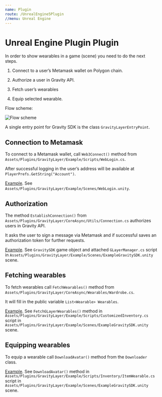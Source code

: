 ```yaml
---
name: Plugin
route: /UnrealEngine5Plugin
//menu: Unreal Engine
---
```


# Unreal Engine Plugin Plugin

In order to show wearables in a game (scene) you need to do the next steps.

1. Connect to a user’s Metamask wallet on Polygon chain.

2. Authorize a user in Gravity API.

3. Fetch user’s wearables

4. Equip selected wearable.

Flow scheme:

<img src="/gravity-docs/UnityGravitySDKScheme.png" alt="Flow scheme" />

A single entry point for Gravity SDK is the class `GravityLayerEntryPoint`.

## Connection to Metamask

To connect to a Metamask wallet, call `Web3Connect()` method from `Assets/Plugins/GravityLayer/Example/Scripts/WebLogin.cs`.

After successful logging in the user’s address will be available at `PlayerPrefs.GetString("Account")`.

[Example](https://github.com/Gravity-Studio-Digital-Wear/UnitySDK-WebGL-example/blob/main/Plugins/GravityLayer/Example/Scripts/WebLogin.cs#L21). See `Assets/Plugins/GravityLayer/Example/Scenes/WebLogin.unity`.

## Authorization

The method `EstablishConnection()` from `Assets/Plugins/GravityLayer/CoreAsync/Utils/Connection.cs` authorizes users in Gravity API.

It asks the user to sign a message via Metamask and if successful saves an authorization token for further requests.

[Example](https://github.com/Gravity-Studio-Digital-Wear/UnitySDK-WebGL-example/blob/main/Plugins/GravityLayer/Example/Scripts/GLayerManager.cs#L25). See `GravitySDK` game object and attached `GLayerManager.cs` script in `Assets/Plugins/GravityLayer/Example/Scenes/ExampleGravitySDK.unity` scene.

## Fetching wearables

To fetch wearables call `FetchWearables()` method from `Assets/Plugins/GravityLayer/CoreAsync/Wearables/Wardrobe.cs`.

It will fill in the public variable `List<Wearable> Wearables`.

[Example](https://github.com/Gravity-Studio-Digital-Wear/UnitySDK-WebGL-example/blob/main/Plugins/GravityLayer/Example/Scripts/Inventory/CustomizedInventory.cs#L47). See `FetchGLayerWearables()` method in `Assets/Plugins/GravityLayer/Example/Scripts/CustomizedInventory.cs` script in `Assets/Plugins/GravityLayer/Example/Scenes/ExampleGravitySDK.unity` scene.

## Equipping wearables

To equip a wearable call `DownloadAvatar()` method from the `Downloader` class.

[Example](https://github.com/Gravity-Studio-Digital-Wear/UnitySDK-WebGL-example/blob/main/Plugins/GravityLayer/Example/Scripts/Inventory/ItemWearable.cs#L23). See `DownloadAvatar()` method in `Assets/Plugins/GravityLayer/Example/Scripts/Inventory/ItemWearable.cs` script in `Assets/Plugins/GravityLayer/Example/Scenes/ExampleGravitySDK.unity` scene.